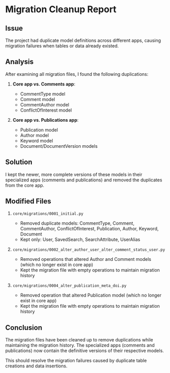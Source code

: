 # Migration Cleanup Report

## Issue
The project had duplicate model definitions across different apps, causing migration failures when tables or data already existed.

## Analysis
After examining all migration files, I found the following duplications:

1. **Core app vs. Comments app**:
   - CommentType model
   - Comment model
   - CommentAuthor model
   - ConflictOfInterest model

2. **Core app vs. Publications app**:
   - Publication model
   - Author model
   - Keyword model
   - Document/DocumentVersion models

## Solution
I kept the newer, more complete versions of these models in their specialized apps (comments and publications) and removed the duplicates from the core app.

## Modified Files

1. `core/migrations/0001_initial.py`
   - Removed duplicate models: CommentType, Comment, CommentAuthor, ConflictOfInterest, Publication, Author, Keyword, Document
   - Kept only: User, SavedSearch, SearchAttribute, UserAlias

2. `core/migrations/0002_alter_author_user_alter_comment_status_user.py`
   - Removed operations that altered Author and Comment models (which no longer exist in core app)
   - Kept the migration file with empty operations to maintain migration history

3. `core/migrations/0004_alter_publication_meta_doi.py`
   - Removed operation that altered Publication model (which no longer exist in core app)
   - Kept the migration file with empty operations to maintain migration history

## Conclusion
The migration files have been cleaned up to remove duplications while maintaining the migration history. The specialized apps (comments and publications) now contain the definitive versions of their respective models.

This should resolve the migration failures caused by duplicate table creations and data insertions.